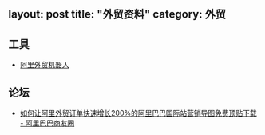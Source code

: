layout: post
title: "外贸资料"
category: 外贸
---

## 工具

- [阿里外贸机器人](http://www.alirobot.net/)

## 论坛

- [如何让阿里外贸订单快速增长200%的阿里巴巴国际站营销导图免费顶贴下载 - 阿里巴巴商友圈](http://club.1688.com/threadview/35321316.htm?spm=0.0.0.0.HcY7AW)
